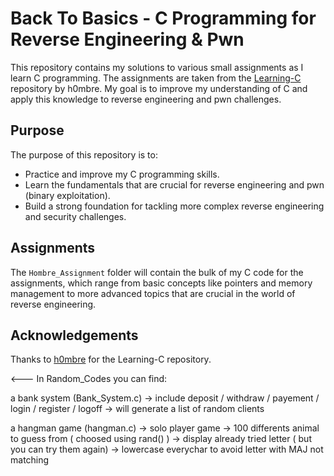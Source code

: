# Back To Basics - C Programming for Reverse Engineering & Pwn

This repository contains my solutions to various small assignments as I learn C programming. The assignments are taken from the [Learning-C](https://github.com/h0mbre/Learning-C/tree/master) repository by h0mbre. My goal is to improve my understanding of C and apply this knowledge to reverse engineering and pwn challenges.

## Purpose

The purpose of this repository is to:

- Practice and improve my C programming skills.
- Learn the fundamentals that are crucial for reverse engineering and pwn (binary exploitation).
- Build a strong foundation for tackling more complex reverse engineering and security challenges.

## Assignments

The `Hombre_Assignment` folder will contain the bulk of my C code for the assignments, which range from basic concepts like pointers and memory management to more advanced topics that are crucial in the world of reverse engineering.

## Acknowledgements

Thanks to [h0mbre](https://github.com/h0mbre) for the Learning-C repository.

<--- In Random_Codes you can find: 

a bank system (Bank_System.c) 
-> include deposit / withdraw / payement / login / register / logoff
-> will generate a list of random clients

a hangman game (hangman.c) 
-> solo player game 
-> 100 differents animal to guess from ( choosed using rand() ) 
-> display already tried letter ( but you can try them again) 
-> lowercase everychar to avoid letter with MAJ not matching
